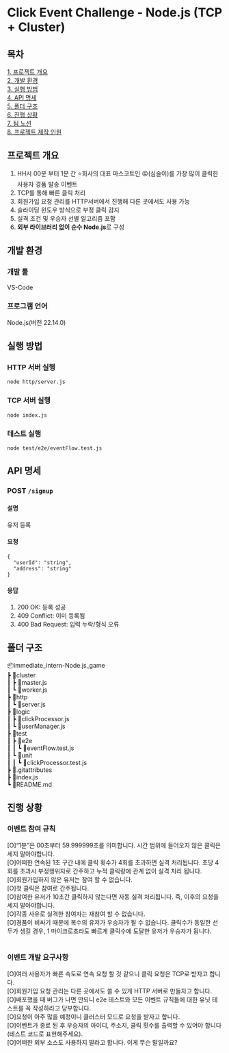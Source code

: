 # Click Event Challenge - Node.js (TCP + Cluster)

## 목차<br>

[1. 프로젝트 개요](#프로젝트-개요)<br>
[2. 개발 환경](#개발-환경)<br>
[3. 실행 방법](#실행-방법)<br>
[4. API 명세](#API-명세)<br>
[5. 폴더 구조](#폴더-구조)<br>
[6. 진행 상황](#진행-상황)<br>
[7. 팀 노션](#팀-노션)<br>
[8. 프로젝트 제작 인원](#프로젝트-제작-인원)<br>

## 프로젝트 개요
1. HH시 00분 부터 1분 간 ⭐회사의 대표 마스코트인 😡(심술이)를 가장 많이 클릭한 사용자 경품 발송 이벤트
2. TCP를 통해 빠른 클릭 처리
3. 회원가입 요청 관리를 HTTP서버에서 진행해 다른 곳에서도 사용 가능
4. 슬라이딩 윈도우 방식으로 부정 클릭 감지
5. 실격 조건 및 우승자 선별 알고리즘 포함
6. **외부 라이브러리 없이 순수 Node.js**로 구성

## 개발 환경
### 개발 툴
VS-Code
### 프로그램 언어
Node.js(버전 22.14.0)

## 실행 방법
### HTTP 서버 실행
```
node http/server.js
```
### TCP 서버 실행
```
node index.js
```
### 테스트 실행
```
node test/e2e/eventFlow.test.js
```

## API 명세
### POST ```/signup```
#### 설명
유저 등록
#### 요청
```
{
  "userId": "string",
  "address": "string"
}
```
#### 응답
1. 200 OK: 등록 성공
2. 409 Conflict: 이미 등록됨
3. 400 Bad Request: 입력 누락/형식 오류
 
## 폴더 구조
📦immediate_intern-Node.js_game<br>
 ┣ 📂cluster<br>
 ┃ ┣ 📜master.js<br>
 ┃ ┗ 📜worker.js<br>
 ┣ 📂http<br>
 ┃ ┗ 📜server.js<br>
 ┣ 📂logic<br>
 ┃ ┣ 📜clickProcessor.js<br>
 ┃ ┗ 📜userManager.js<br>
 ┣ 📂test<br>
 ┃ ┣ 📂e2e<br>
 ┃ ┃ ┗ 📜eventFlow.test.js<br>
 ┃ ┗ 📂unit<br>
 ┃ ┃ ┗ 📜clickProcessor.test.js<br>
 ┣ 📜.gitattributes<br>
 ┣ 📜index.js<br>
 ┗ 📜README.md<br>

 ## 진행 상황
 ### 이벤트 참여 규칙<br>
 [O]“1분”은 00초부터 59.999999초를 의미합니다. 시간 범위에 들어오지 않은 클릭은 세지 말아야합니다.<br>
 [O]어떠한 연속된 1초 구간 내에 클릭 횟수가 4회를 초과하면 실격 처리됩니다. 초당 4회를 초과시 부정행위자로 간주하고 누적 클릭량에 관계 없이 실격 처리 됩니다.<br>
 [O]회원가입하지 않은 유저는 참여 할 수 없습니다.<br>
 [O]첫 클릭은 참여로 간주됩니다.<br>
 [O]참여한 유저가 10초간 클릭하지 않는다면 자동 실격 처리됩니다. 즉, 이후의 요청을 세지 말아야합니다.<br>
 [O]각종 사유로 실격한 참여자는 재참여 할 수 없습니다.<br>
 [O]경품이 비싸기 때문에 복수의 유저가 우승자가 될 수 없습니다. 클릭수가 동일한 선두가 생길 경우, 1 마이크로초라도 빠르게 클릭수에 도달한 유저가 우승자가 됩니다.<br>
 <br>
 ### 이벤트 개발 요구사항<br>
 [O]여러 사용자가 빠른 속도로 연속 요청 할 것 같으니 클릭 요청은 TCP로 받자고 합니다.<br>
 [O]회원가입 요청 관리는 다른 곳에서도 쓸 수 있게 HTTP 서버로 만들자고 합니다.<br>
 [O]배포했을 때 버그가 나면 안되니 e2e 테스트와 모든 이벤트 규칙들에 대한 유닛 테스트를 꼭 작성하라고 당부합니다.<br>
 [O]요청이 아주 많을 예정이니 클러스터 모드로 요청을 받자고 합니다.<br>
 [O]이벤트가 종료 된 후 우승자의 아이디, 주소지, 클릭 횟수를 출력할 수 있어야 합니다(테스트 코드로 표현해주세요).<br>
 [O]어떠한 외부 소스도 사용하지 말라고 합니다. 이게 무슨 말일까요?<br>
 
